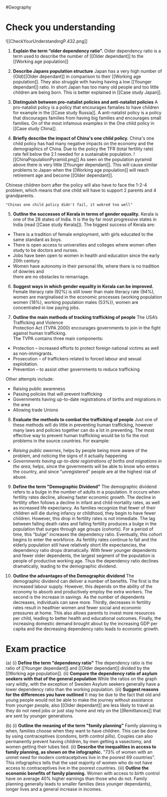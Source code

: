 #Geography

# Check you understanding

![[CheckYourUnderstandingP.432.png]]

1. **Explain the term “older dependency ratio”.**
Older dependency ratio is a term used to describe the number of [[Older dependant]] to the [[Working age population]]

2. **Describe Japans population structure**
Japan has a very high number of {Old}[[Older dependant]] in comparison to their [[Working age population]]. They also struggle with having having a low [[Younger dependant]] ratio. In short Japan has too many old people and too little children are being born. This is better explained in [[Case study Japan]].

3. **Distinguish between pro-natalist policies and anti-natalist policies**
A pro-natalist policy is a policy that encourages famalies to have children for example in the [[Case study Russia]].
A anti-natalist policy is a policy that discourages families from having big families and encourages small families. On of the most infamous examples in the One child policy in [[Case study China]].

4. **Briefly describe the impact of China's one child policy.**
China's one child policy has had many negative impacts on the economy and the demographics of China.
Due to the policy the TFR (total fertility rate) rate fell below the 2.1 needed for a sustainable population.
![[ChinaPopulationPyramid.png]]
As seen on the population pyramid above there is very little [[Younger dependant]]. This will cause similar problems to Japan when the [[Working age population]] will reach retirement age and become [[Older dependant]].

Chinese children born after the policy will also have to face the 1-2-4 problem, which means that one child will have to support 2 parents and 4 grandparents.

	"Chinas one child policy didn't fail, it wokred too well"

5. **Outline the successes of Kerala in terms of gender equality.**
Kerala is one of the 28 states of India.
It is the by far most progressive states in India (read [[Case study Kerala]]). The biggest success of Kerala are:
 - There is a tradition of female employment, with girls educated to the same standard as boys.
 - There is open access to universities and colleges where women often study to be doctors and nurses.
 - Jobs have been open to women in health and education since the early 20th century.
 - Women have autonomy in their personal life, where there is no tradition of dowries and  
 there are no obstacles to remarriage.

6. **Suggest ways in which gender equality in Kerala can be improved.**
Female literacy rate (92%) is still lower than male literacy rate (94%), women are marginalised in the economic processes (working population women {18%}, working population males {53%}), women are concentrated in low paying jobs.

7. **Outline the main methods of tracking trafficking of people**
The USA’s Trafficking and Violence  
Protection Act (TVPA 2000) encourages governments to join in the fight  
against human trafficking.  
The TVPA contains three main components:  
 - Protection – increased efforts to protect foreign national victims as well as non-immigrants.  
 - Prosecution – of traffickers related to forced labour and sexual exploitation.  
 - Prevention – to assist other governments to reduce trafficking

Other attempts include:
 - Raising public awareness
 - Passing policies that will prevent trafficking
 - Governments having up-to-date registrations of births and migrations in the area
 - Allowing trade Unions

8. **Evaluate the methods to combat the trafficking of people**
Just one of these methods will do little in preventing human trafficking, however many laws and policies together can do a lot in preventing. The most effective way to prevent human trafficking would be to fix the root problems in the source countries.
For example:
 - *Raising public awernes*, helps by people being more aware of the problem, and noticing the signs of it actually happening
 - *Governments having up-to-date registrations of births and migrations in the area*, helps, since the governments will be able to know who enters the country, and since "unregistered" people are at the highest risk of abuse.

9. **Define the term "Demographic Dividend"**
The demographic dividend refers to a bulge in the number of adults in a population. It occurs when fertility rates decline, allowing faster economic growth. The decline in fertility often follows a decline in infant and child mortality rates, as well as increased life expectancy. As families recognize that fewer of their children will die during infancy or childhood, they begin to have fewer children. However, this drop in fertility rates is not immediate. The lag between falling death rates and falling fertility produces a bulge in the population that surges through age groups (cohorts). For a period of time, this “bulge” increases the dependency ratio. Eventually, this cohort begins to enter the workforce. As fertility rates continue to fall and the elderly population still have relatively short life expectancies, the dependency ratio drops dramatically. With fewer younger dependents and fewer older dependents, the largest segment of the population is people of productive working age. Thus the dependency ratio declines dramatically, leading to the demographic dividend.

10. **Outline the advantages of the Demographic dividend**
The demographic dividend can deliver a number of benefits. The first is the increased labour supply. However, this depends on the ability of the economy to absorb and productively employ the extra workers. The second is the increase in savings. As the number of dependents decreases, individuals can save more. Thirdly, decreases in fertility rates result in healthier women and fewer social and economic pressures at home. This also allows parents to invest more resources per child, leading to better health and educational outcomes. Finally, the increasing domestic demand brought about by the increasing GDP per capita and the decreasing dependency ratio leads to economic growth.


# Exam practice

(a) 
	(i) **Define the term "dependency ratio"**
		The dependency ratio is the ratio of [[Younger dependant]] and [[Older dependant]] divided by the [[Working age population]].
	(ii) **Compare the dependency ratio of asylum seekers with that of the general population**
		While the ratios on the graph vary wildly, with the exception of Sweden Asylum seekers generally have a lower dependency ratio than the working population.
	(iii) **Suggest reasons for the differences you have outlined**
		It may be due to the fact that old and young people would not be able to make the journey without assistance from younger people, also [[Older dependant]] are less likely to travel as they do not need jobs or just stay home and rely on the [[Remittances]] that are sent by younger generations.

(b)
	(i) **Outline the meaning of the term "family planning"**
		Family planning is when, families choose when they want to have children. This can be done by using contraceptives (condoms, birth control pills). Couples can also permanently prevent having children, by men getting a vasectomy, and women getting their tubes tied.
	(ii) **Describe the inequalities in access to family planning, as shown on the infographic.**
		"73% of women with an unmet need for modern contracetpitves live in the poorest 69 countries". This infographics tells that the vast majority of women who do not have access to contraceptives live in the poorest countries. 
	(iii) **Outline the economic benefits of family planning.**
		Women with access to birth control have on average 40% higher earnings than those who do not. Family planning generally leads to smaller families (less younger dependants), longer lives and a general increase in incomes. 